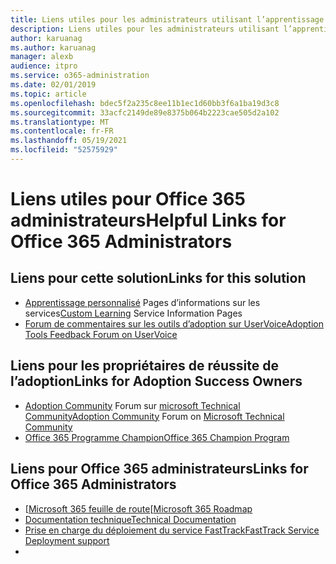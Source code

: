 ```yaml
---
title: Liens utiles pour les administrateurs utilisant l’apprentissage personnalisé Office 365
description: Liens utiles pour les administrateurs utilisant l’apprentissage personnalisé Office 365
author: karuanag
ms.author: karuanag
manager: alexb
audience: itpro
ms.service: o365-administration
ms.date: 02/01/2019
ms.topic: article
ms.openlocfilehash: bdec5f2a235c8ee11b1ec1d60bb3f6a1ba19d3c8
ms.sourcegitcommit: 33acfc2149de89e8375b064b2223cae505d2a102
ms.translationtype: MT
ms.contentlocale: fr-FR
ms.lasthandoff: 05/19/2021
ms.locfileid: "52575929"
---
```

# <a name="helpful-links-for-office-365-administrators"></a><span data-ttu-id="1fa19-103">Liens utiles pour Office 365 administrateurs</span><span class="sxs-lookup"><span data-stu-id="1fa19-103">Helpful Links for Office 365 Administrators</span></span>

## <a name="links-for-this-solution"></a><span data-ttu-id="1fa19-104">Liens pour cette solution</span><span class="sxs-lookup"><span data-stu-id="1fa19-104">Links for this solution</span></span>

- <span data-ttu-id="1fa19-105">[Apprentissage personnalisé](/office365/customlearning) Pages d’informations sur les services</span><span class="sxs-lookup"><span data-stu-id="1fa19-105">[Custom Learning](/office365/customlearning) Service Information Pages</span></span>
- [<span data-ttu-id="1fa19-106">Forum de commentaires sur les outils d’adoption sur UserVoice</span><span class="sxs-lookup"><span data-stu-id="1fa19-106">Adoption Tools Feedback Forum on UserVoice</span></span>](https://aka.ms/AdoptionFeedback)

## <a name="links-for-adoption-success-owners"></a><span data-ttu-id="1fa19-107">Liens pour les propriétaires de réussite de l’adoption</span><span class="sxs-lookup"><span data-stu-id="1fa19-107">Links for Adoption Success Owners</span></span>
- <span data-ttu-id="1fa19-108">[Adoption Community](https://aka.ms/DriveAdoption) Forum sur [microsoft Technical Community](https://aka.ms/DriveAdoption)</span><span class="sxs-lookup"><span data-stu-id="1fa19-108">[Adoption Community](https://aka.ms/DriveAdoption) Forum on [Microsoft Technical Community](https://aka.ms/DriveAdoption)</span></span>
- [<span data-ttu-id="1fa19-109">Office 365 Programme Champion</span><span class="sxs-lookup"><span data-stu-id="1fa19-109">Office 365 Champion Program</span></span>](https://aka.ms/O365Champions)

## <a name="links-for-office-365-administrators"></a><span data-ttu-id="1fa19-110">Liens pour Office 365 administrateurs</span><span class="sxs-lookup"><span data-stu-id="1fa19-110">Links for Office 365 Administrators</span></span>
- <span data-ttu-id="1fa19-111">[[Microsoft 365 feuille de route](https://aka.ms/M365Roadmap)</span><span class="sxs-lookup"><span data-stu-id="1fa19-111">[[Microsoft 365 Roadmap](https://aka.ms/M365Roadmap)</span></span>
- [<span data-ttu-id="1fa19-112">Documentation technique</span><span class="sxs-lookup"><span data-stu-id="1fa19-112">Technical Documentation</span></span>](https://docs.microsoft.com)
- [<span data-ttu-id="1fa19-113">Prise en charge du déploiement du service FastTrack</span><span class="sxs-lookup"><span data-stu-id="1fa19-113">FastTrack Service Deployment support</span></span>](https://www.microsoft.com/fasttrack)
-
